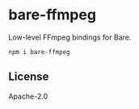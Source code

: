 # bare-ffmpeg

Low-level FFmpeg bindings for Bare.

```
npm i bare-ffmpeg
```

## License

Apache-2.0
